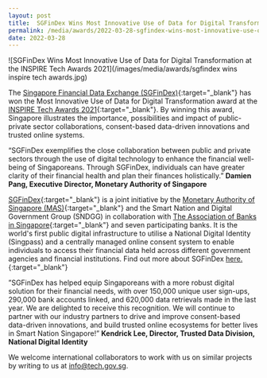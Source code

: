 ```yaml
---
layout: post
title:  SGFinDex Wins Most Innovative Use of Data for Digital Transformation at the INSPIRE Tech Awards 2021
permalink: /media/awards/2022-03-28-sgfindex-wins-most-innovative-use-of-data-for-digital-transformation-at-the-inspire-tech-awards-2021
date: 2022-03-28
---
```

![SGFinDex Wins Most Innovative Use of Data for Digital Transformation at the INSPIRE Tech Awards 2021](/images/media/awards/sgfindex wins inspire tech awards.jpg)

The [Singapore Financial Data Exchange (SGFinDex)](https://www.developer.tech.gov.sg/products/categories/digital-identity/sgfindex/overview.html){:target="_blank"} has won the Most Innovative Use of Data for Digital Transformation award at the [INSPIRE Tech Awards 2021](https://cioacademyasia.org/inspire-tech-awards-2021/){:target="_blank"}. By winning this award, Singapore illustrates the importance, possibilities and impact of public-private sector collaborations, consent-based data-driven innovations and trusted online systems. 

“SGFinDex exemplifies the close collaboration between public and private sectors through the use of digital technology to enhance the financial well-being of Singaporeans. Through SGFinDex, individuals can have greater clarity of their financial health and plan their finances holistically.”
**Damien Pang, Executive Director, Monetary Authority of Singapore**

[SGFinDex](https://www.developer.tech.gov.sg/products/categories/digital-identity/sgfindex/overview.html){:target="_blank"} is a joint initiative by the [Monetary Authority of Singapore (MAS)](https://www.mas.gov.sg/){:target="_blank"} and the Smart Nation and Digital Government Group (SNDGG) in collaboration with [The Association of Banks in Singapore](https://abs.org.sg/consumer-banking/sgfindex){:target="_blank"} and seven participating banks. It is the world's first public digital infrastructure to utilise a National Digital Identity (Singpass) and a centrally managed online consent system to enable individuals to access their financial data held across different government agencies and financial institutions. Find out more about SGFinDex [here.](https://www.developer.tech.gov.sg/products/categories/digital-identity/sgfindex/overview.html){:target="_blank"}

”SGFinDex has helped equip Singaporeans with a more robust digital solution for their financial needs, with over 150,000 unique user sign-ups, 290,000 bank accounts linked, and 620,000 data retrievals made in the last year.
We are delighted to receive this recognition. We will continue to partner with our industry partners to drive and improve consent-based data-driven innovations, and build trusted online ecosystems for better lives in Smart Nation Singapore!”
**Kendrick Lee, Director, Trusted Data Division, National Digital Identity**

We welcome international collaborators to work with us on similar projects by writing to us at <info@tech.gov.sg>. 

